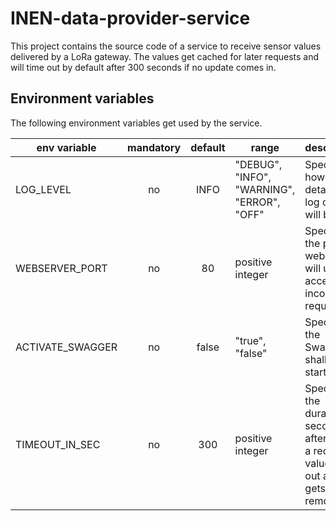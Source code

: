 # INEN-data-provider-service

This project contains the source code of a service to receive sensor values delivered by a LoRa gateway. The values get cached for later requests and will time out by default after 300 seconds if no update comes in.

## Environment variables 

The following environment variables get used by the service.

| env variable         | mandatory |default | range  | description  |
| -------------------- | :-------: | :----: | ------ | ----------- |
| LOG_LEVEL            | no        | INFO   | "DEBUG", "INFO", "WARNING", "ERROR", "OFF" | Specifies how detailed the log output will be.|
| WEBSERVER_PORT       | no        | 80     | positive integer | Specifies the port the webserver will use to accept incoming requests.|
| ACTIVATE_SWAGGER     | no        | false  | "true", "false"  | Specifies if the Swagger UI shall get started.|
| TIMEOUT_IN_SEC       | no        | 300    | positive integer | Specifies the duration in seconds after which a received value times out and gets removed.|